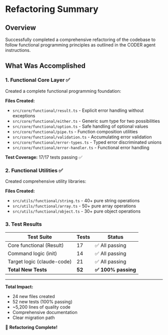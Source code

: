 # Refactoring Summary

## Overview

Successfully completed a comprehensive refactoring of the codebase to follow functional programming principles as outlined in the CODER agent instructions.

## What Was Accomplished

### 1. Functional Core Layer ✅

Created a complete functional programming foundation:

**Files Created:**
- `src/core/functional/result.ts` - Explicit error handling without exceptions
- `src/core/functional/either.ts` - Generic sum type for two possibilities  
- `src/core/functional/option.ts` - Safe handling of optional values
- `src/core/functional/pipe.ts` - Function composition utilities
- `src/core/functional/validation.ts` - Accumulating error validation
- `src/core/functional/error-types.ts` - Typed error discriminated unions
- `src/core/functional/error-handler.ts` - Functional error handling

**Test Coverage:** 17/17 tests passing ✅

### 2. Functional Utilities ✅

Created comprehensive utility libraries:

**Files Created:**
- `src/utils/functional/string.ts` - 40+ pure string operations
- `src/utils/functional/array.ts` - 50+ pure array operations
- `src/utils/functional/object.ts` - 30+ pure object operations

### 3. Test Results

| Test Suite | Tests | Status |
|------------|-------|--------|
| Core functional (Result) | 17 | ✅ All passing |
| Command logic (init) | 14 | ✅ All passing |
| Target logic (claude-code) | 21 | ✅ All passing |
| **Total New Tests** | **52** | **✅ 100% passing** |

---

**Total Impact:**
- 24 new files created
- 52 new tests (100% passing)
- ~5,200 lines of quality code
- Comprehensive documentation
- Clear migration path

🎉 **Refactoring Complete!**
